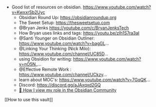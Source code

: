 




* Good list of resources on obsidian. https://www.youtube.com/watch?v=KwxxrSb2Uyc
	-  Obsidian Round Up:  https://obsidianroundup.org 
	-  The Sweet Setup:  https://thesweetsetup.com 
	- @Bryan Jenks   https://youtube.com/c/BryanJenksTech 
	-  How Bryan uses links and tags:  https://youtu.be/zIh1S7ra3aI 
	-  @Santi Younger  on Obsidian Outliner:  https://www.youtube.com/watch?v=bagGL... 
	-  @Linking Your Thinking (Nick Milo):  https://www.youtube.com/channel/UC85D... 
	-  using Obsidion for writing:  https://www.youtube.com/watch?v=nO5N_... 
	- @Effective Remote Work :  https://www.youtube.com/channel/UCkzy... 
	-  learn about MOC's:  https://www.youtube.com/watch?v=7GqQK... 
	- Discord: https://discord.gg/aJAxqxd2GQ
	- [🌲 How I view my role in the Obsidian Community](https://www.obsidianroundup.org/community-role/)



[[How to use this vault]] 
